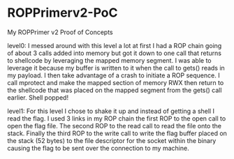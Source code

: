 # ROPPrimerv2-PoC
My ROPPrimer v2 Proof of Concepts

level0: I messed around with this level a lot at first I had a ROP chain going of about 3 calls added into memory but got it down to one call that returns to shellcode by leveraging the mapped memory segment. I was able to leverage it because my buffer is written to it when the call to gets() reads in my payload. I then take advantage of a crash to initiate a ROP sequence. I call mprotect and make the mapped section of memory RWX then return to the shellcode that was placed on the mapped segment from the gets() call earlier. Shell popped!

level1: For this level I chose to shake it up and instead of getting a shell I read the flag. I used 3 links in my ROP chain the first ROP to the open call to open the flag file. The second ROP to the read call to read the file onto the stack. Finally the third ROP to the write call to write the flag buffer placed on the stack (52 bytes) to the file descriptor for the socket within the binary causing the flag to be sent over the connection to my machine.
